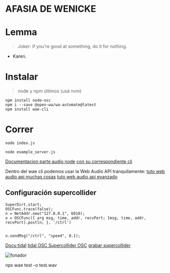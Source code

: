 AFASIA DE WENICKE
==================
# Lemma

> Joker: If you're good at something, do it for nothing.
- Karen.

# Instalar
> node y npm últimos (usá nvm)


```
npm install node-osc 
npm i --save @open-wa/wa-automate@latest
npm install wae-cli
```

# Correr
```
node index.js

node example_server.js
```

[Documentacion parte audio node](https://github.com/mohayonao/web-audio-engine)
[con su correspondiente cli](https://github.com/mohayonao/wae-cli)

Dentro del wae cli podemos usar la Web Audio API tranquilamente:
[tuto web audio api muchas cosas](https://developer.mozilla.org/en-US/docs/Web/API/Web_Audio_API/Using_Web_Audio_API)
[tuto web audio api evanzado](https://medium.com/creative-technology-concepts-code/recording-syncing-and-exporting-web-audio-1e1a1e35ef08)


## Configuración supercollider

```
SuperDirt.start;
OSCFunc.trace(false);
n = NetAddr.new("127.0.0.1", 6010);
o = OSCFunc({ arg msg, time, addr, recvPort; [msg, time, addr, recvPort].postln; }, '/ctrl')


n.sendMsg("/ctrl", "speed", 0.1);

```
[Docu tidal](http://tidalcycles.org/docs/getting-started/tidal_start/)
[tidal OSC ](https://tidalcycles.org/docs/configuration/MIDIOSC/osc/#controller-input)
[Supercollider OSC](https://doc.sccode.org/Guides/OSC_communication.html)
[grabar supercollider](http://depts.washington.edu/dxscdoc/Help/Classes/Recorder.html)

![fonador](https://upload.wikimedia.org/wikipedia/commons/thumb/9/9b/Respiratory_system_complete_no_labels.svg/568px-Respiratory_system_complete_no_labels.svg.png)


npx wae test -o test.wav
